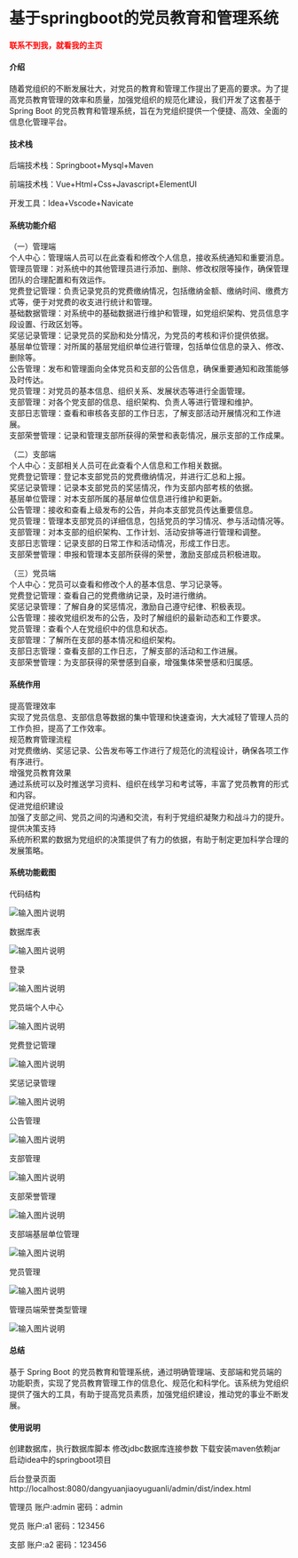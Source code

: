 # 基于springboot的党员教育和管理系统

<h4 style='color:red'>联系不到我，就看我的主页 </h4> 
 
#### 介绍

随着党组织的不断发展壮大，对党员的教育和管理工作提出了更高的要求。为了提高党员教育管理的效率和质量，加强党组织的规范化建设，我们开发了这套基于 Spring Boot 的党员教育和管理系统，旨在为党组织提供一个便捷、高效、全面的信息化管理平台。

#### 技术栈

后端技术栈：Springboot+Mysql+Maven

前端技术栈：Vue+Html+Css+Javascript+ElementUI

开发工具：Idea+Vscode+Navicate

#### 系统功能介绍

（一）管理端  
个人中心：管理端人员可以在此查看和修改个人信息，接收系统通知和重要消息。  
管理员管理：对系统中的其他管理员进行添加、删除、修改权限等操作，确保管理团队的合理配置和有效运作。  
党费登记管理：负责记录党员的党费缴纳情况，包括缴纳金额、缴纳时间、缴费方式等，便于对党费的收支进行统计和管理。  
基础数据管理：对系统中的基础数据进行维护和管理，如党组织架构、党员信息字段设置、行政区划等。  
奖惩记录管理：记录党员的奖励和处分情况，为党员的考核和评价提供依据。  
基层单位管理：对所属的基层党组织单位进行管理，包括单位信息的录入、修改、删除等。  
公告管理：发布和管理面向全体党员和支部的公告信息，确保重要通知和政策能够及时传达。  
党员管理：对党员的基本信息、组织关系、发展状态等进行全面管理。  
支部管理：对各个党支部的信息、组织架构、负责人等进行管理和维护。  
支部日志管理：查看和审核各支部的工作日志，了解支部活动开展情况和工作进展。  
支部荣誉管理：记录和管理支部所获得的荣誉和表彰情况，展示支部的工作成果。  

（二）支部端  
个人中心：支部相关人员可在此查看个人信息和工作相关数据。  
党费登记管理：登记本支部党员的党费缴纳情况，并进行汇总和上报。  
奖惩记录管理：记录本支部党员的奖惩情况，作为支部内部考核的依据。  
基层单位管理：对本支部所属的基层单位信息进行维护和更新。  
公告管理：接收和查看上级发布的公告，并向本支部党员传达重要信息。  
党员管理：管理本支部党员的详细信息，包括党员的学习情况、参与活动情况等。  
支部管理：对本支部的组织架构、工作计划、活动安排等进行管理和调整。  
支部日志管理：记录支部的日常工作和活动情况，形成工作日志。  
支部荣誉管理：申报和管理本支部所获得的荣誉，激励支部成员积极进取。  

（三）党员端  
个人中心：党员可以查看和修改个人的基本信息、学习记录等。  
党费登记管理：查看自己的党费缴纳记录，及时进行缴纳。  
奖惩记录管理：了解自身的奖惩情况，激励自己遵守纪律、积极表现。  
公告管理：接收党组织发布的公告，及时了解组织的最新动态和工作要求。  
党员管理：查看个人在党组织中的信息和状态。  
支部管理：了解所在支部的基本情况和组织架构。  
支部日志管理：查看支部的工作日志，了解支部的活动和工作进展。  
支部荣誉管理：为支部获得的荣誉感到自豪，增强集体荣誉感和归属感。  

#### 系统作用

提高管理效率  
实现了党员信息、支部信息等数据的集中管理和快速查询，大大减轻了管理人员的工作负担，提高了工作效率。  
规范教育管理流程  
对党费缴纳、奖惩记录、公告发布等工作进行了规范化的流程设计，确保各项工作有序进行。  
增强党员教育效果  
通过系统可以及时推送学习资料、组织在线学习和考试等，丰富了党员教育的形式和内容。  
促进党组织建设  
加强了支部之间、党员之间的沟通和交流，有利于党组织凝聚力和战斗力的提升。  
提供决策支持  
系统所积累的数据为党组织的决策提供了有力的依据，有助于制定更加科学合理的发展策略。  

#### 系统功能截图

代码结构

![输入图片说明](images/0647b31d1e4bd036ec8034c4a681ea7.png)

数据库表

![输入图片说明](images/5b93359665dbde256bb52f172da53fe.png)

登录

![输入图片说明](images/3978c30092d5b2da4347ca3d510d10a.png)

党员端个人中心

![输入图片说明](images/97aa1ee005feb4ecf896724bbc8ea76.png)

党费登记管理

![输入图片说明](images/638ea461b331172690fe99a901a27c9.png)

奖惩记录管理

![输入图片说明](images/8419501f0dc493d88be7870502b7b51.png)

公告管理

![输入图片说明](images/cb4e6942f9eb34a82dc3bcb9e94c59f.png)

支部管理

![输入图片说明](images/e282e4468fd2127e8baacf26660db86.png)

支部荣誉管理

![输入图片说明](images/76f2f6e075642546d241d63723f681d.png)

支部端基层单位管理

![输入图片说明](images/faa47b5f55a8319db00c21f974b9c04.png)

党员管理

![输入图片说明](images/3879943d94eb5be3cfe8cbceb09a313.png)

管理员端荣誉类型管理

![输入图片说明](images/7eb9bf6d22df988fcb3c17f583c8917.png)

#### 总结

基于 Spring Boot 的党员教育和管理系统，通过明确管理端、支部端和党员端的功能职责，实现了党员教育管理工作的信息化、规范化和科学化。该系统为党组织提供了强大的工具，有助于提高党员素质，加强党组织建设，推动党的事业不断发展。

#### 使用说明

创建数据库，执行数据库脚本 修改jdbc数据库连接参数 下载安装maven依赖jar 启动idea中的springboot项目

后台登录页面
http://localhost:8080/dangyuanjiaoyuguanli/admin/dist/index.html

管理员				账户:admin 		密码：admin

党员				账户:a1 		密码：123456

支部				账户:a2 		密码：123456